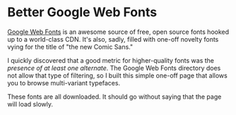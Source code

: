 # Better Google Web Fonts #

[Google Web Fonts][gwf] is an awesome source of free, open source fonts hooked up to a world-class CDN. It's also, sadly, filled with one-off novelty fonts vying for the title of "the new Comic Sans."

I quickly discovered that a good metric for higher-quality fonts was the *presence of at least one alternate*. The Google Web Fonts directory does not allow that type of filtering, so I built this simple one-off page that allows you to browse multi-variant typefaces.

These fonts are all downloaded. It should go without saying that the page will load slowly.

[gwf]: http://www.google.com/webfonts